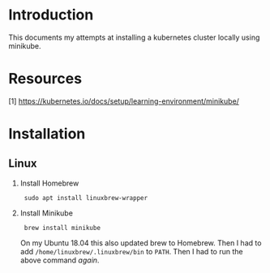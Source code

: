 # Introduction

This documents my attempts at installing a kubernetes cluster locally using minikube.

# Resources

[1] https://kubernetes.io/docs/setup/learning-environment/minikube/

# Installation

## Linux

1. Install Homebrew

		sudo apt install linuxbrew-wrapper

2. Install Minikube

		brew install minikube
	
	On my Ubuntu 18.04 this also updated brew to Homebrew. Then I had to add `/home/linuxbrew/.linuxbrew/bin` to `PATH`. Then I had to run the above command *again*.

